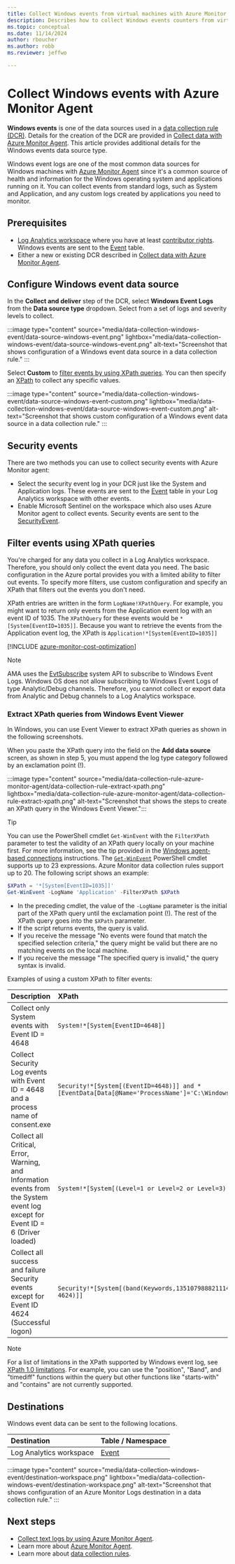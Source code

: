 ```yaml
---
title: Collect Windows events from virtual machines with Azure Monitor Agent
description: Describes how to collect Windows events counters from virtual machines, Virtual Machine Scale Sets, and Arc-enabled on-premises servers using Azure Monitor Agent.
ms.topic: conceptual
ms.date: 11/14/2024
author: rboucher
ms.author: robb
ms.reviewer: jeffwo

---
```


# Collect Windows events with Azure Monitor Agent
**Windows events** is one of the data sources used in a [data collection rule (DCR)](../essentials/data-collection-rule-create-edit.md). Details for the creation of the DCR are provided in [Collect data with Azure Monitor Agent](./azure-monitor-agent-data-collection.md). This article provides additional details for the Windows events data source type.

Windows event logs are one of the most common data sources for Windows machines with [Azure Monitor Agent](azure-monitor-agent-overview.md) since it's a common source of health and information for the Windows operating system and applications running on it. You can collect events from standard logs, such as System and Application, and any custom logs created by applications you need to monitor.

## Prerequisites

- [Log Analytics workspace](../logs/log-analytics-workspace-overview.md) where you have at least [contributor rights](../logs/manage-access.md#azure-rbac). Windows events are sent to the [Event](/azure/azure-monitor/reference/tables/event) table.
- Either a new or existing DCR described in [Collect data with Azure Monitor Agent](./azure-monitor-agent-data-collection.md).

## Configure Windows event data source 

In the **Collect and deliver** step of the DCR, select **Windows Event Logs** from the **Data source type** dropdown. Select from a set of logs and severity levels to collect.

:::image type="content" source="media/data-collection-windows-event/data-source-windows-event.png" lightbox="media/data-collection-windows-event/data-source-windows-event.png" alt-text="Screenshot that shows configuration of a Windows event data source in a data collection rule." :::

Select **Custom** to [filter events by using XPath queries](#filter-events-using-xpath-queries). You can then specify an [XPath](https://www.w3schools.com/xml/xpath_syntax.asp) to collect any specific values.

:::image type="content" source="media/data-collection-windows-event/data-source-windows-event-custom.png" lightbox="media/data-collection-windows-event/data-source-windows-event-custom.png" alt-text="Screenshot that shows custom configuration of a Windows event data source in a data collection rule." :::

## Security events
There are two methods you can use to collect security events with Azure Monitor agent:

- Select the security event log in your DCR just like the System and Application logs. These events are sent to the [Event](/azure/azure-monitor/reference/tables/Event) table in your Log Analytics workspace with other events. 
- Enable Microsoft Sentinel on the workspace which also uses Azure Monitor agent to collect events. Security events are sent to the [SecurityEvent](/azure/azure-monitor/reference/tables/SecurityEvent).

## Filter events using XPath queries

You're charged for any data you collect in a Log Analytics workspace. Therefore, you should only collect the event data you need. The basic configuration in the Azure portal provides you with a limited ability to filter out events. To specify more filters, use custom configuration and specify an XPath that filters out the events you don't need. 

XPath entries are written in the form `LogName!XPathQuery`. For example, you might want to return only events from the Application event log with an event ID of 1035. The `XPathQuery` for these events would be `*[System[EventID=1035]]`. Because you want to retrieve the events from the Application event log, the XPath is `Application!*[System[EventID=1035]]`

[!INCLUDE [azure-monitor-cost-optimization](../../../includes/azure-monitor-cost-optimization.md)]

> [!NOTE]
> AMA uses the [EvtSubscribe](/windows/win32/api/winevt/nf-winevt-evtsubscribe) system API to subscribe to Windows Event Logs. Windows OS does not allow subscribing to Windows Event Logs of type Analytic/Debug channels. Therefore, you cannot collect or export data from Analytic and Debug channels to a Log Analytics workspace.

### Extract XPath queries from Windows Event Viewer

In Windows, you can use Event Viewer to extract XPath queries as shown in the following screenshots.

When you paste the XPath query into the field on the **Add data source** screen, as shown in step 5, you must append the log type category followed by an exclamation point (!).

:::image type="content" source="media/data-collection-rule-azure-monitor-agent/data-collection-rule-extract-xpath.png" lightbox="media/data-collection-rule-azure-monitor-agent/data-collection-rule-extract-xpath.png" alt-text="Screenshot that shows the steps to create an XPath query in the Windows Event Viewer.":::


> [!TIP]
> You can use the PowerShell cmdlet `Get-WinEvent` with the `FilterXPath` parameter to test the validity of an XPath query locally on your machine first. For more information, see the tip provided in the [Windows agent-based connections](/azure/sentinel/connect-services-windows-based) instructions. The [`Get-WinEvent`](/powershell/module/microsoft.powershell.diagnostics/get-winevent) PowerShell cmdlet supports up to 23 expressions. Azure Monitor data collection rules support up to 20. The following script shows an example:
>
> ```powershell
> $XPath = '*[System[EventID=1035]]'
> Get-WinEvent -LogName 'Application' -FilterXPath $XPath
> ```
>
> - In the preceding cmdlet, the value of the `-LogName` parameter is the initial part of the XPath query until the exclamation point (!). The rest of the XPath query goes into the `$XPath` parameter.
> - If the script returns events, the query is valid.
> - If you receive the message "No events were found that match the specified selection criteria," the query might be valid but there are no matching events on the local machine.
> - If you receive the message "The specified query is invalid," the query syntax is invalid.

Examples of using a custom XPath to filter events:

| Description |  XPath |
|:---|:---|
| Collect only System events with Event ID = 4648 |  `System!*[System[EventID=4648]]`
| Collect Security Log events with Event ID = 4648 and a process name of consent.exe | `Security!*[System[(EventID=4648)]] and *[EventData[Data[@Name='ProcessName']='C:\Windows\System32\consent.exe']]` |
| Collect all Critical, Error, Warning, and Information events from the System event log except for Event ID = 6 (Driver loaded) |  `System!*[System[(Level=1 or Level=2 or Level=3) and (EventID != 6)]]` |
| Collect all success and failure Security events except for Event ID 4624 (Successful logon) |  `Security!*[System[(band(Keywords,13510798882111488)) and (EventID != 4624)]]` |

> [!NOTE]
> For a list of limitations in the XPath supported by Windows event log, see [XPath 1.0 limitations](/windows/win32/wes/consuming-events#xpath-10-limitations).  For example, you can use the "position", "Band", and "timediff" functions within the query but other functions like "starts-with" and "contains" are not currently supported.


## Destinations
Windows event data can be sent to the following locations.

| Destination | Table / Namespace |
|:---|:---|
| Log Analytics workspace | [Event](/azure/azure-monitor/reference/tables/event) |
    

:::image type="content" source="media/data-collection-windows-event/destination-workspace.png" lightbox="media/data-collection-windows-event/destination-workspace.png" alt-text="Screenshot that shows configuration of an Azure Monitor Logs destination in a data collection rule." :::


## Next steps

- [Collect text logs by using Azure Monitor Agent](data-collection-text-log.md).
- Learn more about [Azure Monitor Agent](azure-monitor-agent-overview.md).
- Learn more about [data collection rules](../essentials/data-collection-rule-overview.md).
